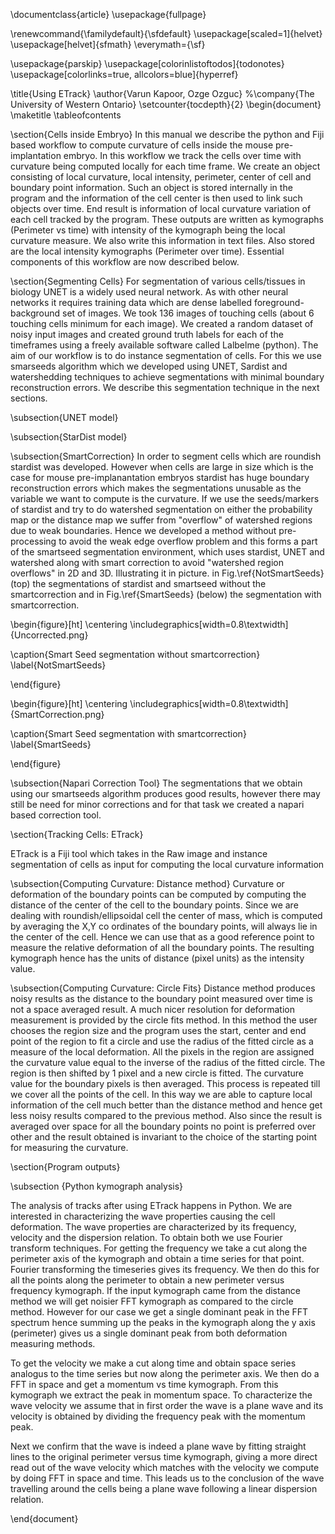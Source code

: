 

\documentclass{article}
\usepackage{fullpage}

\renewcommand{\familydefault}{\sfdefault}
\usepackage[scaled=1]{helvet}
\usepackage[helvet]{sfmath}
\everymath={\sf}

\usepackage{parskip}
\usepackage[colorinlistoftodos]{todonotes}
\usepackage[colorlinks=true, allcolors=blue]{hyperref}

\title{Using ETrack}
\author{Varun Kapoor, Ozge Ozguc}
%\company{The University of Western Ontario}
\setcounter{tocdepth}{2}
\begin{document}
\maketitle
\tableofcontents

\section{Cells inside Embryo} 
In this manual we describe the python and Fiji based workflow to compute curvature of cells inside the mouse pre-implantation embryo. In this workflow we track the cells over time with curvature being computed locally for each time frame. We create an object consisting of local curvature, local intensity, perimeter, center of cell and boundary point information. Such an object is stored internally in the program and the information of the cell center is then used to link such objects over time. End result is information of local curvature variation of each cell tracked by the program. These outputs are written as kymographs (Perimeter vs time) with intensity of the kymograph being the local curvature measure. We also write this information in text files. Also stored are the local intensity kymographs (Perimeter over time). Essential components of this workflow are now described below.


\section{Segmenting Cells} 
For segmentation of various cells/tissues in biology UNET is a widely used neural network. As with other neural networks it requires training data which are dense labelled foreground-background set of images. We took 136 images of touching cells (about 6 touching cells minimum for each image). We created a random dataset of noisy input images and created ground truth labels for each of the timeframes using a freely available software called Lalbelme (python). The aim of our workflow is to do instance segmentation of cells. For this we use smarseeds algorithm which we developed using UNET, Sardist and watershedding techniques to achieve segmentations with minimal boundary reconstruction errors. We describe this segmentation technique in the next sections.

\subsection{UNET model}


\subsection{StarDist model}

\subsection{SmartCorrection}
In order to segment cells which are roundish stardist was developed. However when cells are large in size which is the case for mouse pre-implanantation embryos stardist has huge boundary reconstruction errors which makes the segmentations unusable as the variable we want to compute is the curvature. If we use the seeds/markers of stardist and try to do watershed segmentation on either the probability map or the distance map we suffer from "overflow" of watershed regions due to weak boundaries. Hence we developed a method without pre-processing to avoid the weak edge overflow problem and this forms a part of the smartseed segmentation environment, which uses stardist, UNET and watershed  along with smart correction to avoid "watershed region overflows" in 2D and 3D. Illustrating it in picture. in Fig.\ref{NotSmartSeeds} (top) the segmentations of stardist and smartseed without the smartcorrection and in Fig.\ref{SmartSeeds} (below) the segmentation with smartcorrection.

\begin{figure}[ht]
	\centering
\includegraphics[width=0.8\textwidth]{Uncorrected.png}

\caption{Smart Seed segmentation without smartcorrection}
\label{NotSmartSeeds}

\end{figure}

\begin{figure}[ht]
	\centering
\includegraphics[width=0.8\textwidth]{SmartCorrection.png}

\caption{Smart Seed segmentation with smartcorrection}
\label{SmartSeeds}

\end{figure}

\subsection{Napari Correction Tool}
The segmentations that we obtain using our smartseeds algorithm produces good results, however there may still be need for minor corrections and for that task we created a napari based correction tool. 

\section{Tracking Cells: ETrack}

ETrack is a Fiji tool which takes in the Raw image and instance segmentation of cells as input for computing the local curvature information



\subsection{Computing Curvature: Distance method}
Curvature or deformation of the boundary points can be computed by computing the distance of the center of the cell to the boundary points. Since we are dealing with roundish/ellipsoidal cell the center of mass, which is computed by averaging the X,Y co ordinates of the boundary points, will always lie in the center of the cell. Hence we can use that as a good reference point to measure the relative deformation of all the boundary points. The resulting kymograph hence has the units of distance (pixel units) as the intensity value.

\subsection{Computing Curvature: Circle Fits}
Distance method produces noisy results as the distance to the boundary point measured over time is not a space averaged result. A much nicer resolution for deformation measurement is provided by the circle fits method. In this method the user chooses the region size and the program uses the start, center and end point of the region to fit a circle and use the radius of the fitted circle as a measure of the local deformation. All the pixels in the region are assigned the curvature value equal to the inverse of the radius of the fitted circle. The region is then shifted by 1 pixel and a new circle is fitted. The curvature value for the boundary pixels is then averaged. This process is repeated till we cover all the points of the cell. In this way we are able to capture local information of the cell much better than the distance method and hence get less noisy results compared to the previous method. Also since the result is averaged over space for all the boundary points no point is preferred over other and the result obtained is invariant to the choice of the starting point for measuring the curvature.


\section{Program outputs} 

\subsection {Python kymograph analysis}

The analysis of tracks after using ETrack happens in Python. We are interested in characterizing the wave properties causing the cell deformation. The wave properties are characterized by its frequency, velocity and the dispersion relation. To obtain both we use Fourier transform techniques. For getting the frequency we take a cut along the perimeter axis of the kymograph and obtain a time series for that point. Fourier transforming the timeseries gives its frequency. We then do this for all the points along the perimeter to obtain a new perimeter versus frequency kymograph. If the input kymograph came from the distance method we will get noisier FFT kymograph as compared to the circle method. However for our case we get a single dominant peak in the FFT spectrum hence summing up the peaks in the kymograph along the y axis (perimeter) gives us a single dominant peak from both deformation measuring methods.

To get the velocity we make a cut along time and obtain space series analogus to the time series but now along the perimeter axis. We then do a FFT in space and get a momentum vs time kymograph. From this kymograph we extract the peak in momentum space. To characterize the wave velocity we assume that in first order the wave is a plane wave and its velocity is obtained by dividing the frequency peak with the momentum peak.

Next we confirm that the wave is indeed a plane wave by fitting straight lines to the original perimeter versus time kymograph, giving a more direct read out of the wave velocity which matches with the velocity we compute by doing FFT in space and time. This leads us to the conclusion of the wave travelling around the cells being a plane wave following a linear dispersion relation.

\end{document}

